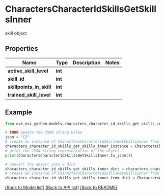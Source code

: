 # CharactersCharacterIdSkillsGetSkillsInner

skill object

## Properties

Name | Type | Description | Notes
------------ | ------------- | ------------- | -------------
**active_skill_level** | **int** |  | 
**skill_id** | **int** |  | 
**skillpoints_in_skill** | **int** |  | 
**trained_skill_level** | **int** |  | 

## Example

```python
from eve_esi_python.models.characters_character_id_skills_get_skills_inner import CharactersCharacterIdSkillsGetSkillsInner

# TODO update the JSON string below
json = "{}"
# create an instance of CharactersCharacterIdSkillsGetSkillsInner from a JSON string
characters_character_id_skills_get_skills_inner_instance = CharactersCharacterIdSkillsGetSkillsInner.from_json(json)
# print the JSON string representation of the object
print(CharactersCharacterIdSkillsGetSkillsInner.to_json())

# convert the object into a dict
characters_character_id_skills_get_skills_inner_dict = characters_character_id_skills_get_skills_inner_instance.to_dict()
# create an instance of CharactersCharacterIdSkillsGetSkillsInner from a dict
characters_character_id_skills_get_skills_inner_from_dict = CharactersCharacterIdSkillsGetSkillsInner.from_dict(characters_character_id_skills_get_skills_inner_dict)
```
[[Back to Model list]](../README.md#documentation-for-models) [[Back to API list]](../README.md#documentation-for-api-endpoints) [[Back to README]](../README.md)


